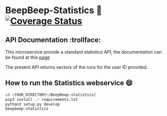 # BeepBeep-Statistics :runner:  [![Coverage Status](https://coveralls.io/repos/github/MFranceschi6/BeepBeep-statistics/badge.svg?branch=master)](https://coveralls.io/github/MFranceschi6/BeepBeep-statistics?branch=master)

## API Documentation :trollface:

This microservice provide a standard statistics API, the documentation can be found at this [page](https://MFranceschi6.github.io/BeepBeep-statistics/)

The present API returns vectors of the runs for the user ID provided. 

## How to run the Statistics webservice :smile:
  ```bash
  cd <YOUR_DIRECTORY>/BeepBeep-statistics/
  pip3 install -r requirements.txt
  python3 setup.py develop
  beepbeep-statistics
  ```
